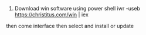 1.  Download win software using  power shell 
  iwr -useb https://christitus.com/win | iex

then come interface then select and install or update